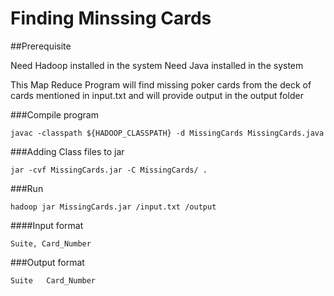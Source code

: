 # Finding Minssing Cards

##Prerequisite

Need Hadoop installed in the system
Need Java installed in the system


This Map Reduce Program will find missing poker cards from the deck of cards mentioned in input.txt and will provide output in the output folder

###Compile program

```
javac -classpath ${HADOOP_CLASSPATH} -d MissingCards MissingCards.java
```

###Adding Class files to jar

```
jar -cvf MissingCards.jar -C MissingCards/ .
```

###Run

```
hadoop jar MissingCards.jar /input.txt /output
```

####Input format 
```
Suite, Card_Number
```
###Output format
```
Suite	Card_Number
```